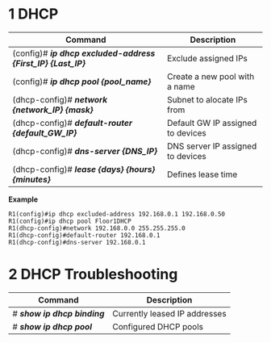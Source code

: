 # 1	DHCP
| Command | Description |
| - | - |
| (config)# ***ip dhcp excluded-address {First_IP} {Last_IP}*** | Exclude assigned IPs |
| (config)# ***ip dhcp pool {pool_name}*** | Create a new pool with a name |
| (dhcp-config)# ***network {network_IP} {mask}*** | Subnet to alocate IPs from |
| (dhcp-config)# ***default-router {default_GW_IP}*** | Default GW IP assigned to devices |
| (dhcp-config)# ***dns-server {DNS_IP}*** | DNS server IP assigned to devices |
|  (dhcp-config)# ***lease {days} {hours} {minutes}*** | Defines lease time |


**Example**
```
R1(config)#ip dhcp excluded-address 192.168.0.1 192.168.0.50  
R1(config)#ip dhcp pool Floor1DHCP  
R1(dhcp-config)#network 192.168.0.0 255.255.255.0  
R1(dhcp-config)#default-router 192.168.0.1  
R1(dhcp-config)#dns-server 192.168.0.1
```

# 2	DHCP Troubleshooting
| Command | Description |
| - | - |
| # ***show ip dhcp binding*** | Currently leased IP addresses |
| # ***show ip dhcp pool*** | Configured DHCP pools |
